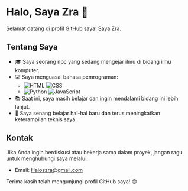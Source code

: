 <!-- @format -->

# Halo, Saya Zra 👋

Selamat datang di profil GitHub saya! Saya Zra.

## Tentang Saya

- 🎓 Saya seorang npc yang sedang mengejar ilmu di bidang ilmu komputer.
- 💻 Saya menguasai bahasa pemrograman:
  - ![HTML](https://img.shields.io/badge/-HTML-orange?logo=html5&logoColor=white) ![CSS](https://img.shields.io/badge/-CSS-blueviolet?logo=css3&logoColor=white)
  - ![Python](https://img.shields.io/badge/-Python-blue?logo=python&logoColor=white) ![JavaScript](https://img.shields.io/badge/-JavaScript-yellow?logo=javascript&logoColor=white)
- 📚 Saat ini, saya masih belajar dan ingin mendalami bidang ini lebih lanjut.
- 🌱 Saya senang belajar hal-hal baru dan terus meningkatkan keterampilan teknis saya.
  
## Kontak

Jika Anda ingin berdiskusi atau bekerja sama dalam proyek, jangan ragu untuk menghubungi saya melalui:
- Email: Haloszra@gmail.com 

Terima kasih telah mengunjungi profil GitHub saya! 😊

